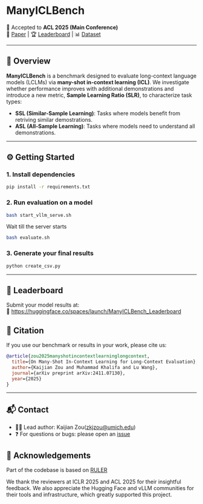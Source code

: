 # ManyICLBench

📄 Accepted to **ACL 2025 (Main Conference)**  
🔗 [Paper](https://arxiv.org/abs/2411.07130) | 🏆 [Leaderboard](https://huggingface.co/spaces/launch/ManyICLBench_Leaderboard) | 📊 [Dataset](https://huggingface.co/datasets/launch/ManyICLBench)

---

## 📌 Overview

**ManyICLBench** is a benchmark designed to evaluate long-context language models (LCLMs) via **many-shot in-context learning (ICL)**. We investigate whether performance improves with additional demonstrations and introduce a new metric, **Sample Learning Ratio (SLR)**, to characterize task types:

- **SSL (Similar-Sample Learning)**: Tasks where models benefit from retriving similar demostrations.
- **ASL (All-Sample Learning)**: Tasks where models need to understand all demonstrations.

---
## ⚙️ Getting Started

### 1. Install dependencies

```bash
pip install -r requirements.txt
```

### 2. Run evaluation on a model

```bash
bash start_vllm_serve.sh
```
Wait till the server starts
```bash
bash evaluate.sh
```

### 3. Generate your final results

```bash
python create_csv.py
```
---
## 🚀 Leaderboard

Submit your model results at:  
📍 https://huggingface.co/spaces/launch/ManyICLBench_Leaderboard

## 📑 Citation

If you use our benchmark or results in your work, please cite us:

```bibtex
@article{zou2025manyshotincontextlearninglongcontext,
  title={On Many-Shot In-Context Learning for Long-Context Evaluation}, 
  author={Kaijian Zou and Muhammad Khalifa and Lu Wang},
  journal={arXiv preprint arXiv:2411.07130},
  year={2025}
}
```
---

## 📬 Contact

- 🧑‍💻 Lead author: Kaijian Zou(zkjzou@umich.edu)
- ❓ For questions or bugs: please open an [issue](https://github.com/launchnlp/ManyICLBench/issues)

## 🙏 Acknowledgements
Part of the codebase is based on [RULER](https://github.com/NVIDIA/RULER/tree/main)

We thank the reviewers at ICLR 2025 and ACL 2025 for their insightful feedback. We also appreciate the Hugging Face and vLLM communities for their tools and infrastructure, which greatly supported this project.
